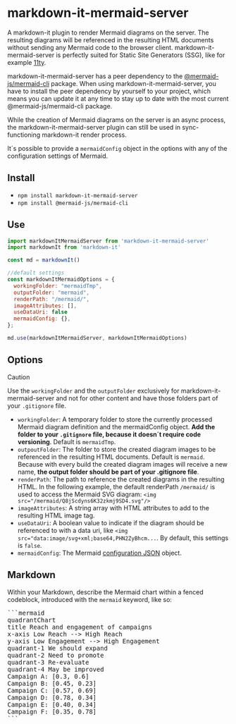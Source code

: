 # markdown-it-mermaid-server

A markdown-it plugin to render Mermaid diagrams on the server. The resulting diagrams will be referenced in the resulting HTML documents without sending any Mermaid code to the browser client. markdown-it-mermaid-server is perfectly suited for Static Site Generators (SSG), like for example [11ty](https://www.11ty.dev).

markdown-it-mermaid-server has a peer dependency to the [@mermaid-js/mermaid-cli](https://www.npmjs.com/package/@mermaid-js/mermaid-cli/) package. When using markdown-it-mermaid-server, you have to install the peer dependency by yourself to your project, which means you can update it at any time to stay up to date with the most current @mermaid-js/mermaid-cli package.

While the creation of Mermaid diagrams on the server is an async process, the markdown-it-mermaid-server plugin can still be used in sync-functioning markdown-it render process.

It´s possible to provide a `mermaidConfig` object in the options with any of the configuration settings of Mermaid.

## Install

- `npm install markdown-it-mermaid-server`
- `npm install @mermaid-js/mermaid-cli`

## Use

```js
import markdownItMermaidServer from 'markdown-it-mermaid-server'
import markdownIt from 'markdown-it'

const md = markdownIt()

//default settings
const markdownItMermaidOptions = {
  workingFolder: "mermaidTmp",
  outputFolder: "mermaid",
  renderPath: "/mermaid/",
  imageAttributes: [],
  useDataUri: false
  mermaidConfig: {},
};

md.use(markdownItMermaidServer, markdownItMermaidOptions)
```

## Options

> [!CAUTION]
> Use the `workingFolder` and the `outputFolder` exclusively for markdown-it-mermaid-server and not for other content and have those folders part of your `.gitignore` file.

- `workingFolder`: A temporary folder to store the currently processed Mermaid diagram definition and the mermaidConfig object. **Add the folder to your `.gitignore` file, because it doesn´t require code versioning**. Default is `mermaidTmp`.
- `outpoutFolder`: The folder to store the created diagram images to be referenced in the resulting HTML documents. Default is `mermaid`. Because with every build the created diagram images will receive a new name, **the output folder should be part of your .gitignore file**.
- `renderPath`: The path to reference the created diagrams in the resulting HTML. In the following example, the default renderPath `/mermaid/` is used to access the Mermaid SVG diagram: `<img src="/mermaid/Q8jScdyns6K32zkmj9SD4.svg"/>`
- `imageAttributes`: A string array with HTML attributes to add to the resulting HTML image tag.
- `useDataUri`: A boolean value to indicate if the diagram should be referenced to with a data uri, like `<img src="data:image/svg+xml;base64,PHN2ZyBhcm...`. By default, this settings is `false`.
- `mermaidConfig`: The Mermaid [configuration JSON](https://mermaid.js.org/config/schema-docs/config.html) object.

## Markdown

Within your Markdown, describe the Mermaid chart within a fenced codeblock, introduced with the `mermaid` keyword, like so:

<pre>
```mermaid
quadrantChart
title Reach and engagement of campaigns
x-axis Low Reach --> High Reach
y-axis Low Engagement --> High Engagement
quadrant-1 We should expand
quadrant-2 Need to promote
quadrant-3 Re-evaluate
quadrant-4 May be improved
Campaign A: [0.3, 0.6]
Campaign B: [0.45, 0.23]
Campaign C: [0.57, 0.69]
Campaign D: [0.78, 0.34]
Campaign E: [0.40, 0.34]
Campaign F: [0.35, 0.78]
```
</pre>
